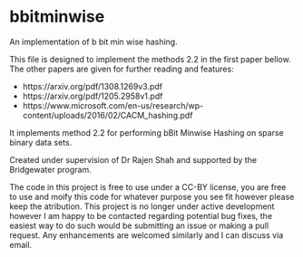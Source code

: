 # bbitminwise
<p>An implementation of b bit min wise hashing. </p>
<p>This file is designed to implement the methods 2.2 in the first paper bellow. The other papers are given for further reading and features: <ul>
<li>https://arxiv.org/pdf/1308.1269v3.pdf</li>
<li>https://arxiv.org/pdf/1205.2958v1.pdf </li>
<li>https://www.microsoft.com/en-us/research/wp-content/uploads/2016/02/CACM_hashing.pdf</li></ul>
It implements method 2.2 for performing bBit Minwise Hashing on sparse binary data sets.</p>
<p>Created under supervision of Dr Rajen Shah and supported by the Bridgewater program. </p>
<p>The code in this project is free to use under a CC-BY license, you are free to use and moify this code for whatever purpose you see fit however please keep the atribution. This project is no longer under active development however I am happy to be contacted regarding potential bug fixes, the easiest way to do such would be submitting an issue or making a pull request. Any enhancements are welcomed similarly and I can discuss via email.</p>
